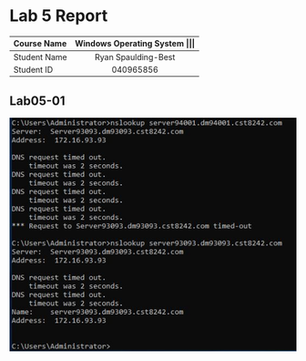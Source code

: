 # Lab 5 Report

| **Course Name**  | **Windows Operating System \|\|\|**|
|:-------------| :-----------------------------:|
|Student Name  | Ryan Spaulding-Best            |
|Student ID    | 040965856                      |

## Lab05-01

![Screenshots/Lab05_01.jpg](Screenshots/Lab05_01.jpg)
